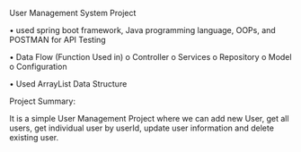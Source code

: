   User Management System Project
  
•	used spring boot framework, Java programming language, OOPs, and POSTMAN for API Testing

•	Data Flow (Function Used in)
  o	Controller
  o	Services
  o	Repository
  o	Model
  o	Configuration
  
•	Used ArrayList Data Structure

Project Summary:

It is a simple User Management Project where we can add new User, get all users, get individual user by userId, update user information and delete existing user.

